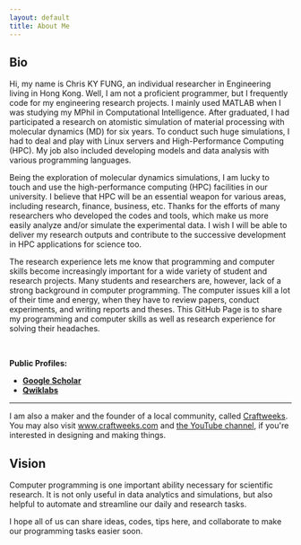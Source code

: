 ```yaml
---
layout: default
title: About Me
---
```


## Bio

Hi, my name is Chris KY FUNG, an individual researcher in Engineering living in Hong Kong. Well, I am not a proficient programmer, but I frequently code for my engineering research projects. I mainly used MATLAB when I was studying my MPhil in Computational Intelligence. After graduated, I had participated a research on atomistic simulation of material processing with molecular dynamics (MD) for six years. To conduct such huge simulations, I had to deal and play with Linux servers and High-Performance Computing (HPC). My job also included developing models and data analysis with various programming languages.

Being the exploration of molecular dynamics simulations, I am lucky to touch and use the high-performance computing (HPC) facilities in our university. I believe that HPC will be an essential weapon for various areas, including research, finance, business, etc. Thanks for the efforts of many researchers who developed the codes and tools, which make us more easily analyze and/or simulate the experimental data. I wish I will be able to deliver my research outputs and contribute to the successive development in HPC applications for science too.

The research experience lets me know that programming and computer skills become increasingly important for a wide variety of student and research projects. Many students and researchers are, however, lack of a strong background in computer programming. The computer issues kill a lot of their time and energy, when they have to review papers, conduct experiments, and writing reports and theses. This GitHub Page is to share my programming and computer skills as well as research experience for solving their headaches.

<br>

<i class="fa fa-id-card-o"></i> **Public Profiles:** 
- <i class="fa fa-graduation-cap"></i> **[Google Scholar](https://scholar.google.com.hk/citations?user=UxJpoYcAAAAJ)**
- <i class='fas fa-flask'></i> **[Qwiklabs](https://www.qwiklabs.com/public_profiles/c2765684-379a-4aa7-89bc-0182cc5a01be)**

* * *

I am also a maker and the founder of a local community, called [Craftweeks](https://www.craftweeks.com). You may also visit www.craftweeks.com and [the YouTube channel](http://youtube.craftweeks.com), if you're interested in designing and making things.

## Vision

Computer programming is one important ability necessary for scientific research. It is not only useful in data analytics and simulations, but also helpful to automate and streamline our daily and research tasks.

I hope all of us can share ideas, codes, tips here, and collaborate to make our programming tasks easier soon.